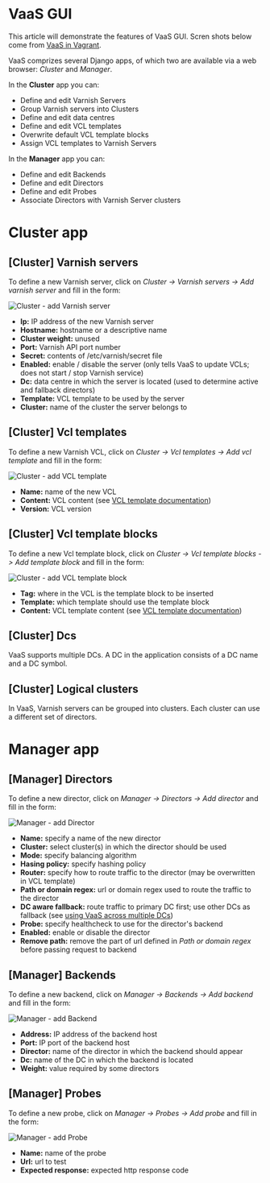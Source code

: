 VaaS GUI
========
This article will demonstrate the features of VaaS GUI. Scren shots below come from [VaaS in Vagrant](../quick-start/vagrant.md).

VaaS comprizes several Django apps, of which two are available via a web browser: *Cluster* and *Manager*.

In the **Cluster** app you can:

* Define and edit Varnish Servers
* Group Varnish servers into Clusters
* Define and edit data centres
* Define and edit VCL templates
* Overwrite default VCL template blocks
* Assign VCL templates to Varnish Servers

In the **Manager** app you can:

* Define and edit Backends
* Define and edit Directors
* Define and edit Probes
* Associate Directors with Varnish Server clusters

Cluster app
===========

## [Cluster] Varnish servers
To define a new Varnish server, click on *Cluster -> Varnish servers -> Add varnish server* and fill in the form:

![Cluster - add Varnish server](/img/cluster_add_v_server.png)

* **Ip:** IP address of the new Varnish server
* **Hostname:** hostname or a descriptive name 
* **Cluster weight:** unused
* **Port:** Varnish API port number
* **Secret:** contents of /etc/varnish/secret file
* **Enabled:** enable / disable the server (only tells VaaS to update VCLs; does not start / stop Varnish service)
* **Dc:** data centre in which the server is located (used to determine active and fallback directors)
* **Template:** VCL template to be used by the server
* **Cluster:** name of the cluster the server belongs to

## [Cluster] Vcl templates
To define a new Varnish VCL, click on *Cluster -> Vcl templates -> Add vcl template* and fill in the form:

![Cluster - add VCL template](/img/cluster_add_vcl_template.png)

* **Name:** name of the new VCL
* **Content:** VCL content (see [VCL template documentation](../documentation/vcl.md))
* **Version:** VCL version

## [Cluster] Vcl template blocks
To define a new Vcl template block, click on *Cluster -> Vcl template blocks -> Add template block* and fill in the form:

![Cluster - add VCL template block](/img/cluster_add_vcl_template_block.png)

* **Tag:** where in the VCL is the template block to be inserted
* **Template:** which template should use the template block
* **Content:** VCL template content (see [VCL template documentation](../documentation/vcl.md))

## [Cluster] Dcs

VaaS supports multiple DCs. A DC in the application consists of a DC name and a DC symbol.

## [Cluster] Logical clusters

In VaaS, Varnish servers can be grouped into clusters. Each cluster can use a different set of directors.

Manager app
===========

## [Manager] Directors

To define a new director, click on *Manager -> Directors -> Add director* and fill in the form:

![Manager - add Director](/img/manager_add_director.png)

* **Name:** specify a name of the new director
* **Cluster:** select cluster(s) in which the director should be used
* **Mode:** specify balancing algorithm
* **Hasing policy:** specify hashing policy
* **Router:** specify how to route traffic to the director (may be overwritten in VCL template)
* **Path or domain regex:** url or domain regex used to route the traffic to the director
* **DC aware fallback:** route traffic to primary DC first; use other DCs as fallback (see [using VaaS across multiple DCs](../documentation/dc.md))
* **Probe:** specify healthcheck to use for the director's backend
* **Enabled:** enable or disable the director
* **Remove path:** remove the part of url defined in *Path or domain regex* before passing request to backend

## [Manager] Backends
To define a new backend, click on *Manager -> Backends -> Add backend* and fill in the form:

![Manager - add Backend](/img/manager_add_backend.png)

* **Address:** IP address of the backend host
* **Port:** IP port of the backend host
* **Director:** name of the director in which the backend should appear
* **Dc:** name of the DC in which the backend is located
* **Weight:** value required by some directors

## [Manager] Probes
To define a new probe, click on *Manager -> Probes -> Add probe* and fill in the form:

![Manager - add Probe](/img/manager_add_probe.png)

* **Name:** name of the probe
* **Url:** url to test
* **Expected response:** expected http response code
